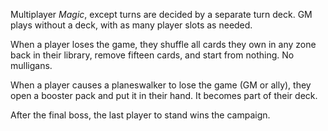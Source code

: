 Multiplayer *Magic*, except turns are decided by a separate turn deck. GM plays without a deck, with as many player slots as needed.  
  
When a player loses the game, they shuffle all cards they own in any zone back in their library, remove fifteen cards, and start from nothing. No mulligans.  
  
When a player causes a planeswalker to lose the game (GM or ally), they open a booster pack and put it in their hand. It becomes part of their deck.  
  
After the final boss, the last player to stand wins the campaign.